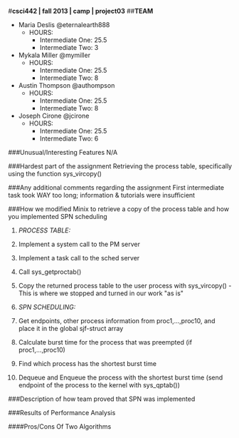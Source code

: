 #**csci442 | fall 2013 | camp | project03**
##**TEAM**

- Maria Deslis @eternalearth888
	* HOURS:
		+ Intermediate One: 25.5
		+ Intermediate Two: 3
- Mykala Miller @mymiller
	* HOURS:
		+ Intermediate One: 25.5
		+ Intermediate Two: 8 
- Austin Thompson @authompson
	* HOURS:
		+ Intermediate One: 25.5
		+ Intermediate Two: 8
- Joseph Cirone @jcirone
	* HOURS:
		+ Intermediate One: 25.5
		+ Intermediate Two: 6

###Unusual/Interesting Features
N/A 

###Hardest part of the assignment
Retrieving the process table, specifically using the function sys_vircopy()

###Any additional comments regarding the assignment
First intermediate task took WAY too long; information & tutorials were insufficient

###How we modified Minix to retrieve a copy of the process table and how you implemented SPN scheduling
1. *PROCESS TABLE:*
  1. Implement a system call to the PM server
  2. Implement a task call to the sched server
  3. Call sys_getproctab()
  4. Copy the returned process table to the user process with sys_vircopy() - This is where we stopped and turned in our work "as is"

2. *SPN SCHEDULING:*
  1. Get endpoints, other process information from proc1,...,proc10, and place it in the global sjf-struct array
  2. Calculate burst time for the process that was preempted (if proc1,...,proc10)
  3. Find which process has the shortest burst time
  4. Dequeue and Enqueue the process with the shortest burst time (send endpoint of the process to the kernel with sys_qptab())

###Description of how team proved that SPN was implemented

###Results of Performance Analysis

####Pros/Cons Of Two Algorithms
